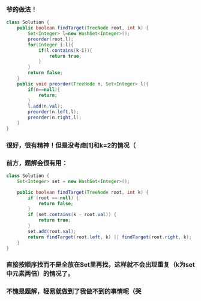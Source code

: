 ### 爷的做法！

```java
class Solution {
    public boolean findTarget(TreeNode root, int k) {
        Set<Integer> l=new HashSet<Integer>();
        preorder(root,l);
        for(Integer i:l){
            if(l.contains(k-i)){
                return true;
            }
        }
        return false;
    }
    public void preorder(TreeNode n, Set<Integer> l){
        if(n==null){
            return;
        }
        l.add(n.val);
        preorder(n.left,l);
        preorder(n.right,l);
    }
}
```

### 很好，很有精神！但是没考虑[1]和k=2的情况（

### 前方，题解会很有用：

```java
class Solution {
    Set<Integer> set = new HashSet<Integer>();

    public boolean findTarget(TreeNode root, int k) {
        if (root == null) {
            return false;
        }
        if (set.contains(k - root.val)) {
            return true;
        }
        set.add(root.val);
        return findTarget(root.left, k) || findTarget(root.right, k);
    }
}
```

### 直接按顺序找而不是全放在Set里再找，这样就不会出现重复（k为set中元素两倍）的情况了。

### 不愧是题解，轻易就做到了我做不到的事情呢（哭

